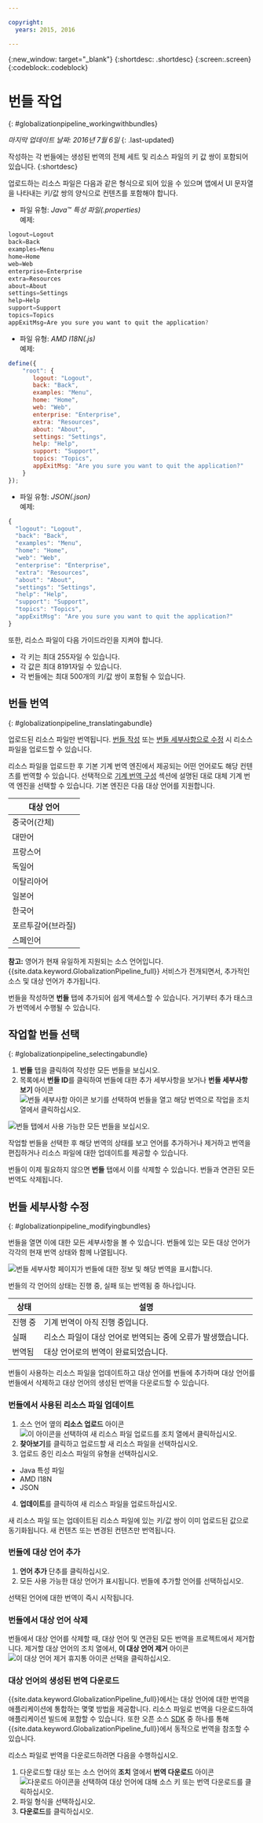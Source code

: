 ```yaml
---

copyright:
  years: 2015, 2016

---
```


{:new_window: target="_blank"}
{:shortdesc: .shortdesc}
{:screen:.screen}
{:codeblock:.codeblock}


# 번들 작업
{: #globalizationpipeline_workingwithbundles}

*마지막 업데이트 날짜: 2016년 7월 6일*
{: .last-updated}

작성하는 각 번들에는 생성된 번역의 전체 세트 및 리소스 파일의 키 값 쌍이 포함되어 있습니다.
{:shortdesc}

업로드하는 리소스 파일은 다음과 같은 형식으로 되어 있을 수 있으며 앱에서 UI 문자열을 나타내는 키/값 쌍의 양식으로 컨텐츠를 포함해야 합니다.


* 파일 유형: *Java™ 특성 파일(.properties)*<br>
예제:
```js
logout=Logout 
back=Back 
examples=Menu 
home=Home 
web=Web 
enterprise=Enterprise 
extra=Resources 
about=About 
settings=Settings 
help=Help 
support=Support 
topics=Topics 
appExitMsg=Are you sure you want to quit the application?
```
* 파일 유형: *AMD I18N(.js)*<br>
예제:
```js
define({
    "root": {
       logout: "Logout",
       back: "Back",
       examples: "Menu",
       home: "Home",
       web: "Web",
       enterprise: "Enterprise",
       extra: "Resources",
       about: "About",
       settings: "Settings",
       help: "Help",
       support: "Support",
       topics: "Topics",
       appExitMsg: "Are you sure you want to quit the application?"
    }
});
``` 
* 파일 유형: *JSON(.json)*<br>
예제:
```js
{
  "logout": "Logout",
  "back": "Back",
  "examples": "Menu",
  "home": "Home",
  "web": "Web",
  "enterprise": "Enterprise",
  "extra": "Resources",
  "about": "About",
  "settings": "Settings",
  "help": "Help",
  "support": "Support",
  "topics": "Topics",
  "appExitMsg": "Are you sure you want to quit the application?"
}
``` 

또한, 리소스 파일이 다음 가이드라인을 지켜야 합니다.
* 각 키는 최대 255자일 수 있습니다.
* 각 값은 최대 8191자일 수 있습니다.
* 각 번들에는 최대 500개의 키/값 쌍이 포함될 수 있습니다.


## 번들 번역
{: #globalizationpipeline_translatingabundle}

업로드된 리소스 파일만 번역됩니다. [번들 작성](index.html#globalizationpipeline_creatingbundles) 또는 [번들 세부사항으로 수정](bundles.html#globalizationpipeline_modifyingbundles) 시 리소스 파일을 업로드할 수 있습니다.

리소스 파일을 업로드한 후 기본 기계 번역 엔진에서 제공되는 어떤 언어로도 해당 컨텐츠를 번역할 수 있습니다. 선택적으로 [기계 번역 구성](managing_translations.html#globalizationpipeline_service_to_service) 섹션에 설명된 대로 대체 기계 번역 엔진을 선택할 수 있습니다. 기본 엔진은 다음 대상 언어를 지원합니다.

<table>
<thead>
<tr>
<th>대상 언어</th>
</tr>
</thead>
<tbody>
<tr>
<td>중국어(간체)</td>
</tr>
<tr>
<td>대만어</td>
</tr>
<tr>
<td>프랑스어</td>
</tr>
<tr>
<td>독일어</td>
</tr>
<tr>
<td>이탈리아어</td>
</tr>
<tr>
<td>일본어</td>
</tr>
<tr>
<td>한국어</td>
</tr>
<tr>
<td>포르투갈어(브라질)</td>
</tr>
<tr>
<td>스페인어</td>
</tr>
</tbody>
</table>

**참고:** 영어가 현재 유일하게 지원되는 소스 언어입니다. {{site.data.keyword.GlobalizationPipeline_full}} 서비스가 전개되면서, 추가적인 소스 및 대상 언어가 추가됩니다.

번들을 작성하면 **번들** 탭에 추가되어 쉽게 액세스할 수 있습니다. 거기부터 추가 태스크가 번역에서 수행될 수 있습니다.


## 작업할 번들 선택
{: #globalizationpipeline_selectingabundle}

1. **번들** 탭을 클릭하여 작성한 모든 번들을 보십시오.
2. 목록에서 **번들 ID**를 클릭하여 번들에 대한 추가 세부사항을 보거나 **번들 세부사항 보기** 아이콘 ![번들 세부사항 아이콘 보기를 선택하여 번들을 열고 해당 번역으로 작업](images/viewProjectDetailIcon.png)을 조치 열에서 클릭하십시오.

![번들 탭에서 사용 가능한 모든 번들을 보십시오.](images/translationBundles.png)

작업할 번들을 선택한 후 해당 번역의 상태를 보고 언어를 추가하거나 제거하고 번역을 편집하거나 리소스 파일에 대한 업데이트를 제공할 수 있습니다.

번들이 이제 필요하지 않으면 **번들** 탭에서 이를 삭제할 수 있습니다. 번들과 연관된 모든 번역도 삭제됩니다.

## 번들 세부사항 수정
{: #globalizationpipeline_modifyingbundles}

번들을 열면 이에 대한 모든 세부사항을 볼 수 있습니다. 번들에 있는 모든 대상 언어가 각각의 현재 번역 상태와 함께 나열됩니다.

![번들 세부사항 페이지가 번들에 대한 정보 및 해당 번역을 표시합니다.](images/bundleDetails.png)

번들의 각 언어의 상태는 진행 중, 실패 또는 번역됨 중 하나입니다.

| 상태   | 설명        |
|--------|-------------|
| 진행 중 | 기계 번역이 아직 진행 중입니다. |
| 실패   | 리소스 파일이 대상 언어로 번역되는 중에 오류가 발생했습니다. |
| 번역됨 | 대상 언어로의 번역이 완료되었습니다. |

번들이 사용하는 리소스 파일을 업데이트하고 대상 언어를 번들에 추가하며 대상 언어를 번들에서 삭제하고 대상 언어의 생성된 번역을 다운로드할 수 있습니다.

### 번들에서 사용된 리소스 파일 업데이트

1. 소스 언어 옆의 **리소스 업로드** 아이콘 ![이 아이콘을 선택하여 새 리소스 파일 업로드](images/uploadIcon.png)를 조치 열에서 클릭하십시오.
2. **찾아보기**를 클릭하고 업로드할 새 리소스 파일을 선택하십시오.
3. 업로드 중인 리소스 파일의 유형을 선택하십시오.
 * Java 특성 파일
 * AMD I18N
 * JSON
4. **업데이트**를 클릭하여 새 리소스 파일을 업로드하십시오.

새 리소스 파일 또는 업데이트된 리소스 파일에 있는 키/값 쌍이 이미 업로드된 값으로 동기화됩니다. 새 컨텐츠 또는 변경된 컨텐츠만 번역됩니다.

### 번들에 대상 언어 추가

1. **언어 추가** 단추를 클릭하십시오.
2. 모든 사용 가능한 대상 언어가 표시됩니다. 번들에 추가할 언어를 선택하십시오.

선택된 언어에 대한 번역이 즉시 시작됩니다.

### 번들에서 대상 언어 삭제

번들에서 대상 언어를 삭제할 때, 대상 언어 및 연관된 모든 번역을 프로젝트에서 제거합니다. 제거할 대상 언어의 조치 열에서, **이 대상 언어 제거** 아이콘 ![이 대상 언어 제거 휴지통 아이콘 선택](images/trashIcon.png)을 클릭하십시오.

### 대상 언어의 생성된 번역 다운로드

{{site.data.keyword.GlobalizationPipeline_full}}에서는 대상 언어에 대한 번역을 애플리케이션에 통합하는 몇몇 방법을 제공합니다. 리소스 파일로 번역을 다운로드하여 애플리케이션 빌드에 포함할 수 있습니다. 또한 오픈 소스 [SDK](https://github.com/IBM-Bluemix/gp-common) 중 하나를 통해 {{site.data.keyword.GlobalizationPipeline_full}}에서 동적으로 번역을 참조할 수 있습니다. 

<!-- For information on {{site.data.keyword.GlobalizationPipeline_full}} SDKs, see <link>. -->

리소스 파일로 번역을 다운로드하려면 다음을 수행하십시오. 

1. 다운로드할 대상 또는 소스 언어의 **조치** 열에서 **번역 다운로드** 아이콘 ![다운로드 아이콘을 선택하여 대상 언어에 대해 소스 키 또는 번역 다운로드](images/downloadIcon.png)를 클릭하십시오.
2. 파일 형식을 선택하십시오.
3. **다운로드**를 클릭하십시오.
